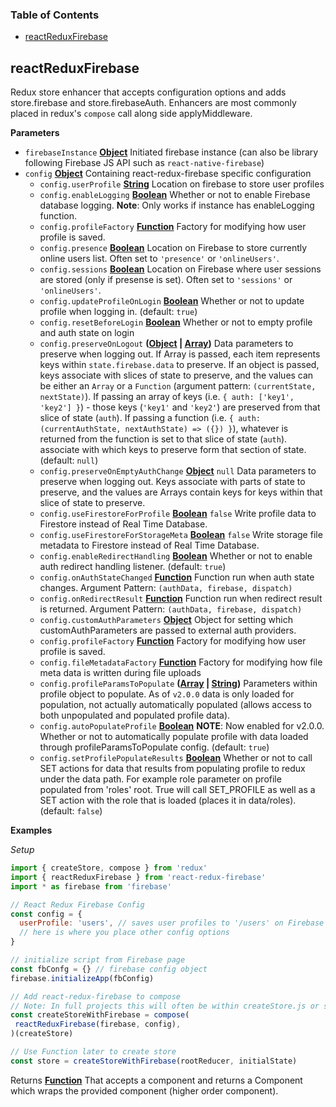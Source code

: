 <!-- Generated by documentation.js. Update this documentation by updating the source code. -->

### Table of Contents

-   [reactReduxFirebase](#reactreduxfirebase)

## reactReduxFirebase

Redux store enhancer that accepts configuration options and adds
store.firebase and store.firebaseAuth. Enhancers are most commonly placed in redux's `compose` call
along side applyMiddleware.

**Parameters**

-   `firebaseInstance` **[Object](https://developer.mozilla.org/docs/Web/JavaScript/Reference/Global_Objects/Object)** Initiated firebase instance (can also
    be library following Firebase JS API such as `react-native-firebase`)
-   `config` **[Object](https://developer.mozilla.org/docs/Web/JavaScript/Reference/Global_Objects/Object)** Containing react-redux-firebase specific configuration
    -   `config.userProfile` **[String](https://developer.mozilla.org/docs/Web/JavaScript/Reference/Global_Objects/String)** Location on firebase to store user profiles
    -   `config.enableLogging` **[Boolean](https://developer.mozilla.org/docs/Web/JavaScript/Reference/Global_Objects/Boolean)** Whether or not to enable Firebase database logging.
        **Note**: Only works if instance has enableLogging function.
    -   `config.profileFactory` **[Function](https://developer.mozilla.org/docs/Web/JavaScript/Reference/Statements/function)** Factory for modifying how user profile is saved.
    -   `config.presence` **[Boolean](https://developer.mozilla.org/docs/Web/JavaScript/Reference/Global_Objects/Boolean)** Location on Firebase to store currently
        online users list. Often set to `'presence'` or `'onlineUsers'`.
    -   `config.sessions` **[Boolean](https://developer.mozilla.org/docs/Web/JavaScript/Reference/Global_Objects/Boolean)** Location on Firebase where user
        sessions are stored (only if presense is set). Often set to `'sessions'` or `'onlineUsers'`.
    -   `config.updateProfileOnLogin` **[Boolean](https://developer.mozilla.org/docs/Web/JavaScript/Reference/Global_Objects/Boolean)** Whether or not to update
        profile when logging in. (default: `true`)
    -   `config.resetBeforeLogin` **[Boolean](https://developer.mozilla.org/docs/Web/JavaScript/Reference/Global_Objects/Boolean)** Whether or not to empty profile
        and auth state on login
    -   `config.preserveOnLogout` **([Object](https://developer.mozilla.org/docs/Web/JavaScript/Reference/Global_Objects/Object) \| [Array](https://developer.mozilla.org/docs/Web/JavaScript/Reference/Global_Objects/Array))** Data parameters to preserve
        when logging out. If Array is passed, each item represents keys
        within `state.firebase.data` to preserve. If an object is passed,
        keys associate with slices of state to preserve, and the values can be either
        an `Array` or a `Function` (argument pattern: `(currentState, nextState)`).
        If passing an array of keys (i.e. `{ auth: ['key1', 'key2'] }`) - those keys
        (`'key1'` and `'key2'`) are preserved from that slice of state (`auth`). If
        passing a function (i.e.
        `{ auth: (currentAuthState, nextAuthState) => ({}) }`),
        whatever is returned from the function is set to that slice of state (`auth`).
        associate with which keys to preserve form that section of state.
        (default: `null`)
    -   `config.preserveOnEmptyAuthChange` **[Object](https://developer.mozilla.org/docs/Web/JavaScript/Reference/Global_Objects/Object)** `null` Data parameters to
        preserve when logging out. Keys associate with parts of state to preserve,
        and the values are Arrays contain keys for keys within that slice of state
        to preserve.
    -   `config.useFirestoreForProfile` **[Boolean](https://developer.mozilla.org/docs/Web/JavaScript/Reference/Global_Objects/Boolean)** `false` Write profile
        data to Firestore instead of Real Time Database.
    -   `config.useFirestoreForStorageMeta` **[Boolean](https://developer.mozilla.org/docs/Web/JavaScript/Reference/Global_Objects/Boolean)** `false` Write storage
        file metadata to Firestore instead of Real Time Database.
    -   `config.enableRedirectHandling` **[Boolean](https://developer.mozilla.org/docs/Web/JavaScript/Reference/Global_Objects/Boolean)** Whether or not to enable
        auth redirect handling listener. (default: `true`)
    -   `config.onAuthStateChanged` **[Function](https://developer.mozilla.org/docs/Web/JavaScript/Reference/Statements/function)** Function run when auth state
        changes. Argument Pattern: `(authData, firebase, dispatch)`
    -   `config.onRedirectResult` **[Function](https://developer.mozilla.org/docs/Web/JavaScript/Reference/Statements/function)** Function run when redirect
        result is returned. Argument Pattern: `(authData, firebase, dispatch)`
    -   `config.customAuthParameters` **[Object](https://developer.mozilla.org/docs/Web/JavaScript/Reference/Global_Objects/Object)** Object for setting which
        customAuthParameters are passed to external auth providers.
    -   `config.profileFactory` **[Function](https://developer.mozilla.org/docs/Web/JavaScript/Reference/Statements/function)** Factory for modifying how user profile is saved.
    -   `config.fileMetadataFactory` **[Function](https://developer.mozilla.org/docs/Web/JavaScript/Reference/Statements/function)** Factory for modifying
        how file meta data is written during file uploads
    -   `config.profileParamsToPopulate` **([Array](https://developer.mozilla.org/docs/Web/JavaScript/Reference/Global_Objects/Array) \| [String](https://developer.mozilla.org/docs/Web/JavaScript/Reference/Global_Objects/String))** Parameters within
        profile object to populate. As of `v2.0.0` data is only loaded for population, not actually automatically populated
        (allows access to both unpopulated and populated profile data).
    -   `config.autoPopulateProfile` **[Boolean](https://developer.mozilla.org/docs/Web/JavaScript/Reference/Global_Objects/Boolean)** **NOTE**: Now enabled for v2.0.0. Whether or not to
        automatically populate profile with data loaded through profileParamsToPopulate config. (default: `true`)
    -   `config.setProfilePopulateResults` **[Boolean](https://developer.mozilla.org/docs/Web/JavaScript/Reference/Global_Objects/Boolean)** Whether or not to
        call SET actions for data that results from populating profile to redux under
        the data path. For example role parameter on profile populated from 'roles'
        root. True will call SET_PROFILE as well as a SET action with the role that
        is loaded (places it in data/roles). (default: `false`)

**Examples**

_Setup_

```javascript
import { createStore, compose } from 'redux'
import { reactReduxFirebase } from 'react-redux-firebase'
import * as firebase from 'firebase'

// React Redux Firebase Config
const config = {
  userProfile: 'users', // saves user profiles to '/users' on Firebase
  // here is where you place other config options
}

// initialize script from Firebase page
const fbConfg = {} // firebase config object
firebase.initializeApp(fbConfig)

// Add react-redux-firebase to compose
// Note: In full projects this will often be within createStore.js or store.js
const createStoreWithFirebase = compose(
 reactReduxFirebase(firebase, config),
)(createStore)

// Use Function later to create store
const store = createStoreWithFirebase(rootReducer, initialState)
```

Returns **[Function](https://developer.mozilla.org/docs/Web/JavaScript/Reference/Statements/function)** That accepts a component and returns a Component which
wraps the provided component (higher order component).
